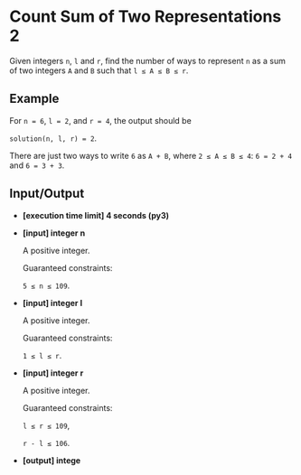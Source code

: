 # Count Sum of Two Representations 2

Given integers `n`, `l` and `r`, find the number of ways to represent `n` as a sum of two integers `A` and `B` such that `l ≤ A ≤ B ≤ r`.

## Example

For `n = 6`, `l = 2`, and `r = 4`, the output should be

`solution(n, l, r) = 2`.

There are just two ways to write `6` as `A + B`, where `2 ≤ A ≤ B ≤ 4`: `6 = 2 + 4` and `6 = 3 + 3`.

## Input/Output

- **[execution time limit] 4 seconds (py3)**

- **[input] integer n**

	A positive integer.

	Guaranteed constraints:

	`5 ≤ n ≤ 109`.

- **[input] integer l**

	A positive integer.

	Guaranteed constraints:

	`1 ≤ l ≤ r`.

- **[input] integer r**

	A positive integer.

	Guaranteed constraints:

	`l ≤ r ≤ 109`,

	`r - l ≤ 106`.

- **[output] intege**

